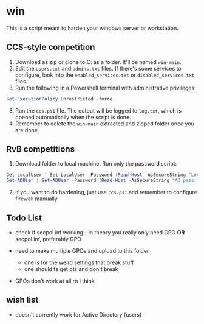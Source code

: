 # win
This is a script meant to harden your windows server or workstation.

## CCS-style competition 
  1. Download as zip or clone to C: as a folder. It'll be named ```win-main```.
  2. Edit the `users.txt` and `admins.txt` files. If there's some services to configure, look into the `enabled_services.txt` or `disabled_services.txt` files.
  2. Run the following in a Powershell terminal with administrative privileges:
  ```powershell
  Set-ExecutionPolicy Unrestricted -force
  ```
  3. Run the `ccs.ps1` file. The output will be logged to `log.txt`, which is opened automatically when the script is done.
  4. Remember to delete the `win-main` extracted and zipped folder once you are done.

## RvB competitions
1. Download folder to local machine. Run only the password script:
```powershell
Get-LocalUser | Set-LocalUser -Password (Read-Host -AsSecureString "Local Pass: ")
Get-ADUser | Set-ADUser -Password (Read-Host -AsSecureString "AD pass: ")
```
2. If you want to do hardening, just use `ccs.ps1` and remember to configure firewall manually.

## Todo List
- check if secpol.inf working - in theory you really only need GPO **OR** secpol.inf, preferably GPO
- need to make multiple GPOs and upload to this folder
  - one is for the weird settings that break stuff
  - one should fs get pts and don't break

- GPOs don't work at all rn i think 
## wish list
- doesn't currently work for Active Directory (users)
